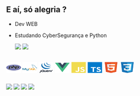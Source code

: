 ## E aí, só alegria ?


 - Dev WEB
 - Estudando CyberSegurança e Python

   <div>
     <img height="180em" src="https://github-readme-stats.vercel.app/api?username=JoseACipriani&show_icons=true&theme=default">
      <img height="180em" src="https://github-readme-stats.vercel.app/api/top-langs/?username=JoseACipriani&layout=compact&langs_count=16&theme=default">
   </div>
   
<div style="display: inline_block"><br>
   <img align="center" alt="ze-php" height="30" width="40" src="https://raw.githubusercontent.com/devicons/devicon/refs/heads/master/icons/php/php-original.svg">
  <img align="center" alt="ze-mysql" height="30" width="40" src="https://raw.githubusercontent.com/devicons/devicon/refs/heads/master/icons/mysql/mysql-original-wordmark.svg">
  <img align="center" alt="ze-jQuery" height="30" width="40" src="https://raw.githubusercontent.com/devicons/devicon/refs/heads/master/icons/jquery/jquery-original-wordmark.svg">
   <img align="center" alt="ze-jQuery" height="30" width="40" src="https://raw.githubusercontent.com/devicons/devicon/refs/heads/master/icons/vuejs/vuejs-original.svg">
  <img align="center" alt="ze-Js" height="30" width="40" src="https://raw.githubusercontent.com/devicons/devicon/master/icons/javascript/javascript-plain.svg">
  <img align="center" alt="ze-Ts" height="30" width="40" src="https://raw.githubusercontent.com/devicons/devicon/master/icons/typescript/typescript-plain.svg">
  <img align="center" alt="ze-HTML" height="30" width="40" src="https://raw.githubusercontent.com/devicons/devicon/master/icons/html5/html5-original.svg">
  <img align="center" alt="ze--CSS" height="30" width="40" src="https://raw.githubusercontent.com/devicons/devicon/master/icons/css3/css3-original.svg">
</div>
  
  ##
 
<div> 
  <a href="https://instagram.com/jose_cipriani_" target="_blank"><img src="https://img.shields.io/badge/-Instagram-%23E4405F?style=for-the-badge&logo=instagram&logoColor=white" target="_blank"></a>
 <a href="https://discordapp.com/users/409485814024634387" target="_blank"><img src="https://img.shields.io/badge/Discord-7289DA?style=for-the-badge&logo=discord&logoColor=white" target="_blank"></a> 
  <a href = "mailto:joseacipriani@gmail.com"><img src="https://img.shields.io/badge/-Gmail-%23333?style=for-the-badge&logo=gmail&logoColor=white" target="_blank"></a>
  <a href="https://www.linkedin.com/in/jos%C3%A9-ant%C3%B4nio-cipriani-830104164/" target="_blank"><img src="https://img.shields.io/badge/-LinkedIn-%230077B5?style=for-the-badge&logo=linkedin&logoColor=white" target="_blank"></a>

  
  
</div>

